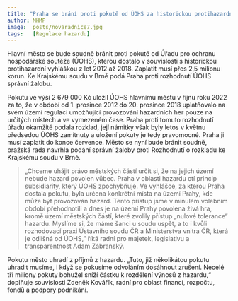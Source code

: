 ```yaml
---
title: "Praha se brání proti pokutě od ÚOHS za historickou protihazardní vyhlášku, podá správní žalobu"
author: MHMP
image:  posts/novaradnice7.jpg
tags:   [Regulace hazardu]
---
```


Hlavní město se bude soudně bránit proti pokutě od Úřadu pro ochranu hospodářské soutěže (ÚOHS), kterou dostalo v souvislosti s historickou protihazardní vyhláškou z let 2012 až 2018. Zaplatit musí přes 2,5 milionu korun. Ke Krajskému soudu v Brně podá Praha proti rozhodnutí ÚOHS správní žalobu.

Pokutu ve výši 2 679 000 Kč uložil ÚOHS hlavnímu městu v říjnu roku 2022 za to, že v období od 1. prosince 2012 do 20. prosince 2018 uplatňovalo na svém území regulaci umožňující provozování hazardních her pouze na určitých místech a ve vymezeném čase. Praha proti tomuto rozhodnutí úřadu okamžitě podala rozklad, její námitky však byly letos v květnu předsedou ÚOHS zamítnuty a uložení pokuty je tedy pravomocné. Praha ji musí zaplatit do konce července. Město se nyní bude bránit soudně, pražská rada navrhla podání správní žaloby proti Rozhodnutí o rozkladu ke Krajskému soudu v Brně.

> „Chceme uhájit právo městských částí určit si, že na jejich území nebude hazard povolen vůbec. Praha v oblasti hazardu ctí princip subsidiarity, který ÚOHS zpochybňuje. Ve vyhlášce, za kterou Praha dostala pokutu, byla určena konkrétní místa na území Prahy, kde může být provozován hazard. Tento přístup jsme v minulém volebním období přehodnotili a dnes je na území Prahy povolena živá hra, kromě území městských částí, které zvolily přístup „nulové tolerance“ hazardu. Myslíme si, že máme šanci u soudu uspět, a to i kvůli rozhodovací praxi Ústavního soudu ČR a Ministerstva vnitra ČR, která je odlišná od ÚOHS,” říká radní pro majetek, legislativu a transparentnost Adam Zábranský.

Pokutu město uhradí z příjmů z hazardu. „Tuto, již několikátou pokutu uhradit musíme, i když se pokusíme odvoláním dosáhnout zrušení. Necelé tři miliony pokuty bohužel sníží částku k rozdělení výnosů z hazardu,“ doplňuje souvislosti Zdeněk Kovářík, radní pro oblast financí, rozpočtu, fondů a podpory podnikání.
